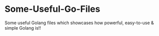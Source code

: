 # Some-Useful-Go-Files

Some useful Golang files which showcases how powerful, easy-to-use & simple Golang is!!